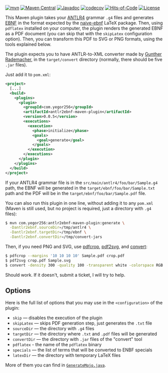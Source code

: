 [![mvn](https://github.com/yegor256/antlr2ebnf-maven-plugin/actions/workflows/mvn.yml/badge.svg)](https://github.com/yegor256/antlr2ebnf-maven-plugin/actions/workflows/mvn.yml)
[![Maven Central](https://img.shields.io/maven-central/v/com.yegor256/antlr2ebnf-maven-plugin.svg)](https://maven-badges.herokuapp.com/maven-central/com.yegor256/antlr2ebnf-maven-plugin)
[![Javadoc](http://www.javadoc.io/badge/com.yegor256/antlr2ebnf-maven-plugin.svg)](http://www.javadoc.io/doc/com.yegor256/antlr2ebnf-maven-plugin)
[![codecov](https://codecov.io/gh/yegor256/antlr2ebnf-maven-plugin/branch/master/graph/badge.svg)](https://codecov.io/gh/yegor256/antlr2ebnf-maven-plugin)
[![Hits-of-Code](https://hitsofcode.com/github/yegor256/antlr2ebnf-maven-plugin)](https://hitsofcode.com/view/github/yegor256/antlr2ebnf-maven-plugin)
[![License](https://img.shields.io/badge/license-MIT-green.svg)](https://github.com/yegor256/antlr2ebnf-maven-plugin/blob/master/LICENSE.txt)

This Maven plugin takes your 
[ANTLR4](https://github.com/antlr/antlr4) grammar `.g4` files 
and generates [EBNF](https://en.wikipedia.org/wiki/Extended_Backus%E2%80%93Naur_form)
in the format expected by the 
[naive-ebnf](https://ctan.org/pkg/naive-ebnf) LaTeX package.
Then, using `pdflatex` installed on your computer, 
the plugin renders the generated EBNF as a PDF document 
(you can skip that with the `skipLatex` configuration option).
Then, you can transform this PDF to SVG or PNG formats, 
using the tools explained below.

The plugin expects you to have ANTLR-to-XML converter made by 
[Gunther Rademacher](https://www.bottlecaps.de/convert/), in the `target/convert`
directory (normally, there should be five `.jar` files).

Just add it to `pom.xml`:

```xml
<project>
  [...]
  <build>
    <plugins>
      <plugin>
        <groupId>com.yegor256</groupId>
        <artifactId>antlr2ebnf-maven-plugin</artifactId>
        <version>0.0.5</version>
        <executions>
          <execution>
            <phase>initialize</phase>
            <goals>
              <goal>generate</goal>
            </goals>
          </execution>
        </executions>
      </plugin>
    </plugins>
  </build>
</project>
```

If your ANTLR4 grammar file is in the `src/main/antlr4/foo/bar/Sample.g4` path,
the EBNF will be generated in the `target/ebnf/foo/bar/Sample.txt` path and
the PDF will be in the `target/ebnf/foo/bar/Sample.pdf` file.

You can also run this plugin in one line, without adding it to any `pom.xml`
(Maven is still used, but no project is required, just a directory with `.g4` files):

```bash
$ mvn com.yegor256:antlr2ebnf-maven-plugin:generate \
  -Dantlr2ebnf.sourceDir=/tmp/antlr4 \
  -Dantlr2ebnf.targetDir=/tmp/ebnf \
  -Dantlr2ebnf.convertDir=/tmp/convert-jars
```

Then, if you need PNG and SVG, use 
[pdfcrop](https://ctan.org/pkg/pdfcrop),
[pdf2svg](https://manpages.ubuntu.com/manpages/xenial/man1/pdf2svg.1.html),
and 
[convert](https://imagemagick.org/script/convert.php):

```bash
$ pdfcrop --margins '10 10 10 10' Sample.pdf crop.pdf
$ pdf2svg crop.pdf Sample.svg
$ convert -density 300 -quality 100 -transparent white -colorspace RGB crop.pdf Sample.png
```

Should work. If it doesn't, submit a ticket, I will try to help.

## Options

Here is the full list of options that you may use in the `<configuration>`
of the plugin:

  * `skip` — disables the execution of the plugin
  * `skipLatex` — skips PDF generation step, just generates the `.txt` file
  * `sourceDir` — the directory with `.g4` files 
  * `targetDir` — the directory where `.txt` and `.pdf` files will be generated 
  * `convertDir` — the directory with `.jar` files of the "convert" tool
  * `pdflatex` - the name of the `pdflatex` binary 
  * `specials` — the list of terms that will be converted to ENBF specials
  * `latexDir` — the directory with temporary LaTeX files

More of them you can find in 
[`GenerateMojo.java`](https://github.com/yegor256/antlr2ebnf-maven-plugin/blob/master/src/main/java/com/yegor256/antlr2ebnf/GenerateMojo.java).
